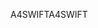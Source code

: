 <span data-ttu-id="5d1a5-101">A4SWIFT</span><span class="sxs-lookup"><span data-stu-id="5d1a5-101">A4SWIFT</span></span>